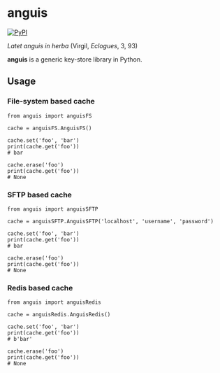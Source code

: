 # anguis

[![PyPI](https://img.shields.io/pypi/v/anguis.svg)](https://pypi.python.org/pypi/anguis)

*Latet anguis in herba* (Virgil, *Eclogues*, 3, 93)

**anguis** is a generic key-store library in Python.

## Usage

### File-system based cache

```
from anguis import anguisFS

cache = anguisFS.AnguisFS()

cache.set('foo', 'bar')
print(cache.get('foo'))
# bar

cache.erase('foo')
print(cache.get('foo'))
# None
```

### SFTP based cache

```
from anguis import anguisSFTP

cache = anguisSFTP.AnguisSFTP('localhost', 'username', 'password')

cache.set('foo', 'bar')
print(cache.get('foo'))
# bar

cache.erase('foo')
print(cache.get('foo'))
# None
```

### Redis based cache

```
from anguis import anguisRedis

cache = anguisRedis.AnguisRedis()

cache.set('foo', 'bar')
print(cache.get('foo'))
# b'bar'

cache.erase('foo')
print(cache.get('foo'))
# None
```
